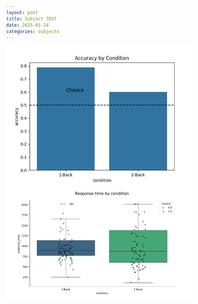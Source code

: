 ```yaml
---
layout: post
title: Subject 7037
date: 2025-01-24
categories: subjects
---
```


![](data/7037/run-7/7037_ATS_acc.png)
![](data/7037/run-7/7037_ATS_rt.png)
